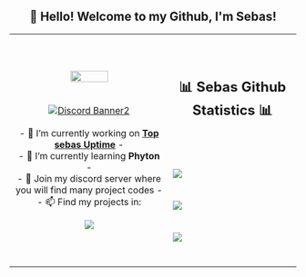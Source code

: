 <h2 align="center">👋 Hello! Welcome to my Github, I'm Sebas!</h2>
<p align="center">
<table align="center">
   <tr>
      <td>
         <p align="center">    
         <img align="center" src="https://i.imgur.com/E029hYg.png" width="50%"/></a><br/>
         <br/><br/>
            <a href="https://discord.gg/rtR8VxWFyj"><img align="center" src="https://discordapp.com/api/guilds/955934316091809862/widget.png?style=banner2" alt="Discord Banner2"/></a>
         <br/><br/>
         - 🔭 I’m currently working on <strong><a href="https://top-sebas.sabarrenechea.repl.co">Top sebas Uptime</a></strong> -
         <br/>
         - 🌱 I’m currently learning <strong>Phyton</strong> -
         <br/>
         - 💬 Join my discord server where you will find many project codes</strong> -
         <br/>
         - 📫 Find my projects in: <a href="https://discord.gg/rtR8VxWFyj">
         <p align="center">                     
             <img align="center" src="https://github-readme-stats.vercel.app/api/top-langs/?username=Sebas-4028&theme=radical&hide_border=true" />
         </p>  
      </td>
      <td>
      <br/><br/>
      <h2 align="center">📊 Sebas Github Statistics 📊 </h2>   
         <br/><br/><br/>
         <img align="center" src="http://github-readme-streak-stats.herokuapp.com?user=Sebas-4028&theme=radical&hide_border=true" />   
         <br/><br/><br/>
         <img align="center" src="https://github-readme-stats-taupe-two.vercel.app/api/wakatime?username=Sebas-4028&hide_title=true&hide_border=true&langs_count=5&layout=compact&v=2.png"/><br/><br/><br/>
         <img align="center" src="https://github-readme-stats.vercel.app/api?username=Sebas-4028&theme=radical&show_icons=true&hide_border=true" />
         <br/><br/><br/>         
      </td>
   </tr>
</table>
</p>
